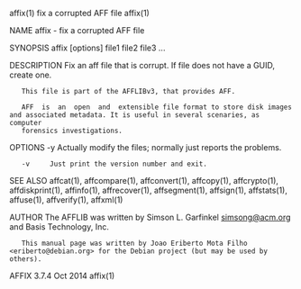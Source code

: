 affix(1)                                                     fix a corrupted AFF file                                                     affix(1)

NAME
       affix - fix a corrupted AFF file

SYNOPSIS
       affix [options] file1 file2 file3 ...

DESCRIPTION
       Fix an aff file that is corrupt. If file does not have a GUID, create one.

       This file is part of the AFFLIBv3, that provides AFF.

       AFF  is  an  open  and  extensible file format to store disk images and associated metadata. It is useful in several scenaries, as computer
       forensics investigations.

OPTIONS
       -y     Actually modify the files; normally just reports the problems.

       -v     Just print the version number and exit.

SEE ALSO
       affcat(1), affcompare(1), affconvert(1), affcopy(1), affcrypto(1), affdiskprint(1), affinfo(1), affrecover(1),  affsegment(1),  affsign(1),
       affstats(1), affuse(1), affverify(1), affxml(1)

AUTHOR
       The AFFLIB was written by Simson L. Garfinkel <simsong@acm.org> and Basis Technology, Inc.

       This manual page was written by Joao Eriberto Mota Filho <eriberto@debian.org> for the Debian project (but may be used by others).

AFFIX 3.7.4                                                          Oct 2014                                                             affix(1)
